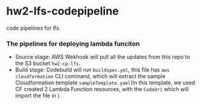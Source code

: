 # hw2-lfs-codepipeline
code pipelines for lfs.

### The pipelines for deploying lambda funciton
- Source stage: AWS Wekhook will pull all the updates from this repo to the S3 bucket `hw2-cp-lfs`.
- Build stage: Codebuild will run `buildspec.yml`, this file has `aws cloudformation` CLI command, which will extract the sample Cloudformation template `sampleTemplate.yaml`(In this template, we used CF created 2 Lambda Function resources, with the `CodeUri` which will import the file in )
